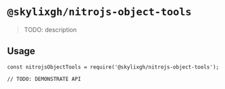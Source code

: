 # `@skylixgh/nitrojs-object-tools`

> TODO: description

## Usage

```
const nitrojsObjectTools = require('@skylixgh/nitrojs-object-tools');

// TODO: DEMONSTRATE API
```
